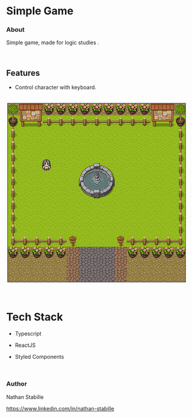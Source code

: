 # Simple Game
### About

Simple game, made for logic studies .


<br>




## Features

- Control character with keyboard.


<br>
<div style= "display: flex">
<img style="border: solid 1px; margin: 3px;" src="./public/github/react-game.gif">

</div>
<br>
<br>

# Tech Stack

- Typescript
- ReactJS

- Styled Components

<br>

### Author

Nathan Stabille

https://www.linkedin.com/in/nathan-stabille
